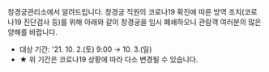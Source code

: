 창경궁관리소에서 알려드립니다. 창경궁 직원의 코로나19 확진에 따른 방역 조치(코로나19 진단검사 등)를 위해 아래와 같이 창경궁을 임시 폐쇄하오니 관람객 여러분의 많은 양해를 바랍니다.

- 대상 기간: '21. 10. 2.(토) 9:00 → 10. 3.(일)
- ★ 위 기간은 코로나19 상황에 따라 다소 변경될 수 있습니다.